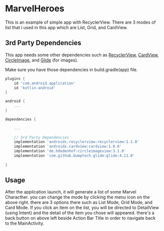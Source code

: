 # MarvelHeroes

This is an example of simple app with RecyclerView.
There are 3 modes of list that i used in this app which are List, Grid, and CardView.

## 3rd Party Dependencies

This app needs some other dependencies such as [RecyclerView](https://developer.android.com/jetpack/androidx/releases/recyclerview), [CardView](https://developer.android.com/jetpack/androidx/releases/cardview), [CircleImage](https://github.com/hdodenhof/CircleImageView), and [Glide](https://github.com/bumptech/glide) (for images).

Make sure you have those dependencies in build.gradle(app) file.

```gradle
plugins {
    id 'com.android.application'
    id 'kotlin-android'
}

android {
    ...
}

dependencies {

    ...
    
    // 3rd Party Dependencies
    implementation 'androidx.recyclerview:recyclerview:1.1.0'
    implementation 'androidx.cardview:cardview:1.0.0'
    implementation 'de.hdodenhof:circleimageview:3.1.0'
    implementation 'com.github.bumptech.glide:glide:4.11.0'
    
}
```

## Usage

After the application launch, it will generate a list of some Marvel Characther. you can change the mode by clicking the menu icon on the above right. there are 3 options there such as List Mode, Grid Mode, and Card Mode. If you click an item on the list, you will be directed to DetailView (using Intent) and the detail of the item you chose will appeared. there's a back button on above left beside Action Bar Title in order to navigate back to the MainActivity.
